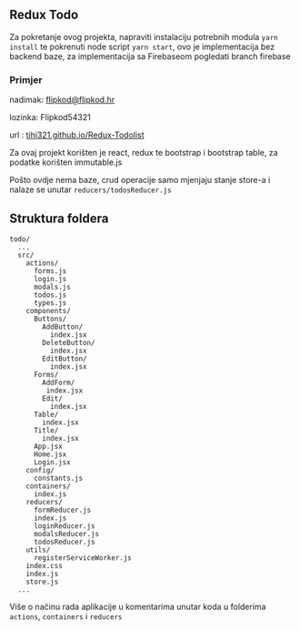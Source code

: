 ## Redux Todo

Za pokretanje ovog projekta, napraviti instalaciju potrebnih modula `yarn install` te pokrenuti node script `yarn start`, ovo je implementacija bez backend baze, za implementacija sa Firebaseom pogledati branch firebase


### Primjer 

nadimak: flipkod@flipkod.hr

lozinka: Flipkod54321

url : [tihi321.github.io/Redux-Todolist](https://tihi321.github.io/Redux-Todolist/)

Za ovaj projekt korišten je react, redux te bootstrap i bootstrap table, za podatke korišten immutable.js

Pošto ovdje nema baze, crud operacije samo mjenjaju stanje store-a i nalaze se unutar `reducers/todosReducer.js`

## Struktura foldera

```
todo/
  ...
  src/
    actions/
      forms.js
      login.js
      modals.js
      todos.js
      types.js
    components/
      Buttons/
        AddButton/
          index.jsx
        DeleteButton/
          index.jsx
        EditButton/
          index.jsx
      Forms/
        AddForm/
         index.jsx
        Edit/
          index.jsx
      Table/
        index.jsx
      Title/
        index.jsx
      App.jsx
      Home.jsx
      Login.jsx
    config/
      constants.js
    containers/
      index.js
    reducers/
      formReducer.js
      index.js
      loginReducer.js
      modalsReducer.js
      todosReducer.js
    utils/
      registerServiceWorker.js
    index.css
    index.js
    store.js
  ...
```

Više o načinu rada aplikacije u komentarima unutar koda u folderima `actions`, `containers` i `reducers`
